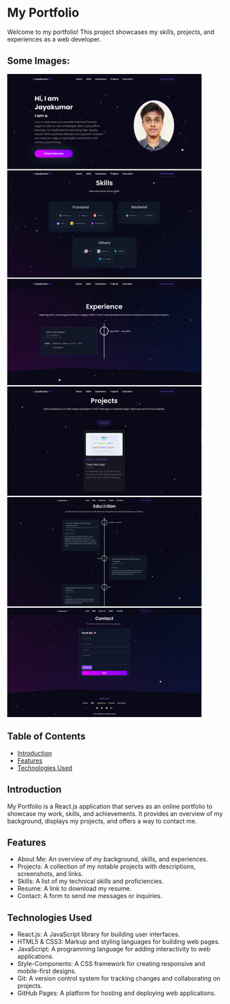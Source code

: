 # My Portfolio
Welcome to my portfolio! This project showcases my skills, projects, and experiences as a web developer.

## Some Images:

<img width="450px;" src="https://github.com/Jayakumar2001/Portfolio/blob/main/src/images/1.png/">
<img width="450px;" src="https://github.com/Jayakumar2001/Portfolio/blob/main/src/images/2.png"/>
<img width="450px;" src="https://github.com/Jayakumar2001/Portfolio/blob/main/src/images/3.png"/>
<img width="450px;" src="https://github.com/Jayakumar2001/Portfolio/blob/main/src/images/4.png"/>
<img width="450px;" src="https://github.com/Jayakumar2001/Portfolio/blob/main/src/images/5.png"/>
<img width="450px;" src="https://github.com/Jayakumar2001/Portfolio/blob/main/src/images/6.png"/>

## Table of Contents
- [Introduction](#introduction)
- [Features](#features)
- [Technologies Used](#technologies-used)

## Introduction
My Portfolio is a React.js application that serves as an online portfolio to showcase my work, skills, and achievements. It provides an overview of my background, displays my projects, and offers a way to contact me.

## Features
- About Me: An overview of my background, skills, and experiences.
- Projects: A collection of my notable projects with descriptions, screenshots, and links.
- Skills: A list of my technical skills and proficiencies.
- Resume: A link to download my resume.
- Contact: A form to send me messages or inquiries.

## Technologies Used
- React.js: A JavaScript library for building user interfaces.
- HTML5 & CSS3: Markup and styling languages for building web pages.
- JavaScript: A programming language for adding interactivity to web applications.
- Style-Components: A CSS framework for creating responsive and mobile-first designs.
- Git: A version control system for tracking changes and collaborating on projects.
- GitHub Pages: A platform for hosting and deploying web applications.


